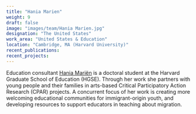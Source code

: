 ```yaml
---
title: "Hania Marien"
weight: 9
draft: false
image: "images/team/Hania Marien.jpg"
designation: "The United States"
work_area: "United States & Education"
location: "Cambridge, MA (Harvard University)"
recent_publications:
recent_projects:
---
```


Education consultant [Hania Mariën](https://hmarien0.wixsite.com/becoming) is a doctoral student at the Harvard Graduate School of Education (HGSE). Through her work she partners with young people and their families in arts-based Critical Participatory Action Research (CPAR) projects. A concurrent focus of her work is creating more welcoming educational communities for immigrant-origin youth, and developing resources to support educators in teaching about migration.